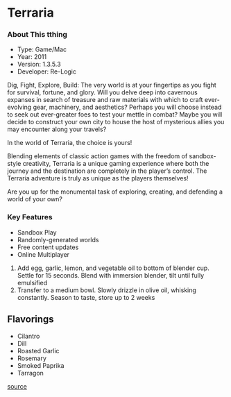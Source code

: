# Terraria

### About This tthing
* Type: Game/Mac
* Year: 2011
* Version: 1.3.5.3
* Developer: Re-Logic

Dig, Fight, Explore, Build: The very world is at your fingertips as you fight for survival, fortune, and glory. Will you delve deep into cavernous expanses in search of treasure and raw materials with which to craft ever-evolving gear, machinery, and aesthetics? Perhaps you will choose instead to seek out ever-greater foes to test your mettle in combat? Maybe you will decide to construct your own city to house the host of mysterious allies you may encounter along your travels?

In the world of Terraria, the choice is yours!

Blending elements of classic action games with the freedom of sandbox-style creativity, Terraria is a unique gaming experience where both the journey and the destination are completely in the player’s control. The Terraria adventure is truly as unique as the players themselves! 

Are you up for the monumental task of exploring, creating, and defending a world of your own?

### Key Features
* Sandbox Play
* Randomly-generated worlds
* Free content updates
* Online Multiplayer

1. Add egg, garlic, lemon, and vegetable oil to bottom of blender cup. Settle for 15 seconds. Blend with immersion blender, tilt until fully emulsified
1. Transfer to a medium bowl. Slowly drizzle in olive oil, whisking constantly. Season to taste, store up to 2 weeks

## Flavorings

* Cilantro
* Dill
* Roasted Garlic
* Rosemary
* Smoked Paprika
* Tarragon

[source](https://www.seriouseats.com/recipes/2015/01/two-minute-foolproof-aioli-recipe.html)
